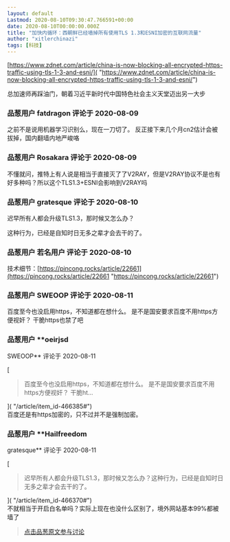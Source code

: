 ```yaml
---
layout: default
Lastmod: 2020-08-10T09:30:47.766591+00:00
date: 2020-08-10T00:00:00.000Z
title: "加快内循环：西朝鲜已经墙掉所有使用TLS 1.3和ESNI加密的互联网流量"
author: "xitlerchinazi"
tags: [科技]
---
```


[https://www.zdnet.com/article/china-is-now-blocking-all-encrypted-https-traffic-using-tls-1-3-and-esni/]( "https://www.zdnet.com/article/china-is-now-blocking-all-encrypted-https-traffic-using-tls-1-3-and-esni/")  
  
总加速师再踩油门，朝着习近平新时代中国特色社会主义天堂迈出另一大步

            
### 品葱用户 **fatdragon** 评论于 2020-08-09
        
之前不是说用机器学习识别么，现在一刀切了。 反正接下来几个月cn2估计会被拔掉，国内翻墙内地严峻咯
        


            
### 品葱用户 **Rosakara** 评论于 2020-08-09
        
不懂就问，推特上有人说是相当于直接灭了了V2RAY，但是V2RAY协议不是也有好多种吗？所以这个TLS1.3+ESNI会影响到V2RAY吗
        


            
### 品葱用户 **gratesque** 评论于 2020-08-10
        
迟早所有人都会升级TLS1.3，那时候又怎么办？  
  
这种行为，已经是自知时日无多之辈才会去干的了。
        


            
### 品葱用户 **若名用户** 评论于 2020-08-10
        
技术细节：[https://pincong.rocks/article/22661](https://pincong.rocks/article/22661 "https://pincong.rocks/article/22661")
        


            
### 品葱用户 **SWEOOP** 评论于 2020-08-11
        
百度至今也没启用https，不知道都在想什么。 是不是国安要求百度不用https方便视奸？ 干脆https也禁了吧
        


            
### 品葱用户 **oeirjsd 
SWEOOP** 评论于 2020-08-11
        
[

> 百度至今也没启用https，不知道都在想什么。 是不是国安要求百度不用https方便视奸？ 干脆ht...

]( "/article/item_id-466385#")  
百度还是有https加密的，只不过并不是强制加密。
        


            
### 品葱用户 **Hailfreedom 
gratesque** 评论于 2020-08-11
        
[

> 迟早所有人都会升级TLS1.3，那时候又怎么办？这种行为，已经是自知时日无多之辈才会去干的了。

]( "/article/item_id-466370#")  
不就相当于开启白名单吗？实际上现在也没什么区别了，境外网站基本99%都被墙了
        






> [点击品葱原文参与讨论](https://pincong.rocks/article/22737)

